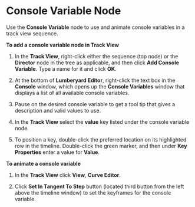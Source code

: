 # Console Variable Node<a name="cinematics-track-view-nodes-cvar"></a>

Use the **Console Variable** node to use and animate console variables in a track view sequence\.

**To add a console variable node in **Track View****

1. In the **Track View**, right\-click either the sequence \(top node\) or the **Director** node in the tree as applicable, and then click **Add Console Variable**\. Type a name for it and click **OK**\.

1. At the bottom of **Lumberyard Editor**, right\-click the text box in the **Console** window, which opens up the **Console Variables** window that displays a list of all available console variables\.

1. Pause on the desired console variable to get a tool tip that gives a description and valid values to use\.

1. In the **Track View** select the **value** key listed under the console variable node\.

1. To position a key, double\-click the preferred location on its highlighted row in the timeline\. Double\-click the green marker, and then under **Key Properties** enter a value for **Value**\.

**To animate a console variable**

1. In the **Track View** click **View**, **Curve Editor**\.

1. Click **Set In Tangent To Step** button \(located third button from the left above the timeline window\) to set the keyframes for the console variable\.